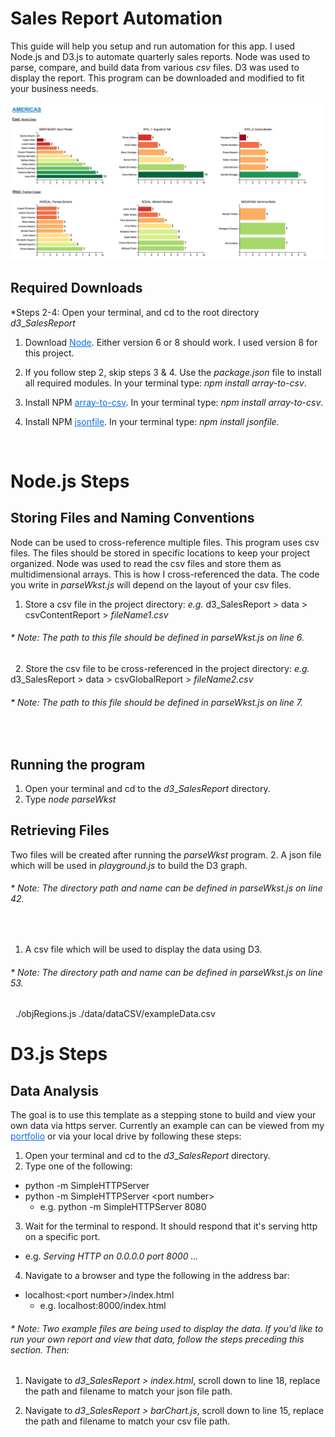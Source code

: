 # Sales Report Automation

This guide will help you setup and run automation for this app. I used Node.js and D3.js to automate quarterly sales reports. Node was used to parse, compare, and build data from various _csv_ files. D3 was used to display the report. This program can be downloaded and modified to fit your business needs.

[![Graph png](./assets/d3.schemeRdYlGn[10].png?raw=true "D3 Graphs")](http://www.travisgillespie.com/assets/sprinklrApps/d3/d3_SalesReport/indexD3.html)

## Required Downloads
*Steps 2-4: Open your terminal, and cd to the root directory _d3_\__SalesReport_
1. Download <a style="color:#0D6EE4" href="https://nodejs.org/en/">Node</a>. Either version 6 or 8 should work. I used version 8 for this project.

2. If you follow step 2, skip steps 3 & 4. Use the _package.json_ file to install all required modules. In your terminal type: _npm install array-to-csv_.

3. Install NPM <a style="color:#0D6EE4" href="https://www.npmjs.com/package/array-to-csv">array-to-csv</a>. In your terminal type: _npm install array-to-csv_.

4. Install NPM <a style="color:#0D6EE4" href="https://www.npmjs.com/package/jsonfile">jsonfile</a>. In your terminal type: _npm install jsonfile_.

&nbsp;
# Node.js Steps
## Storing Files and Naming Conventions
Node can be used to cross-reference multiple files. This program uses csv files. The files should be stored in specific locations to keep your project organized. Node was used to read the csv files and store them as multidimensional arrays. This is how I cross-referenced the data. The code you write in _parseWkst.js_ will depend on the layout of your csv files.

1. Store a csv file in the project directory: _e.g._ d3_SalesReport > data > csvContentReport > _fileName1.csv_
###### * Note: The path to this file should be defined in _parseWkst.js_ on line 6.
&nbsp;
2. Store the csv file to be cross-referenced in the project directory: _e.g._ d3_SalesReport > data > csvGlobalReport > _fileName2.csv_
###### * Note: The path to this file should be defined in _parseWkst.js_ on line 7.
&nbsp;

## Running the program
1. Open your terminal and cd to the _d3_\__SalesReport_ directory.
2. Type _node parseWkst_

## Retrieving Files
Two files will be created after running the _parseWkst_ program.
2. A json file which will be used in _playground.js_ to build the D3 graph.
###### * Note: The directory path and name can be defined in _parseWkst.js_ on line 42.
&nbsp;  
1. A csv file which will be used to display the data using D3.
###### * Note: The directory path and name can be defined in _parseWkst.js_ on line 53.

&nbsp;
./objRegions.js
./data/dataCSV/exampleData.csv
# D3.js Steps
## Data Analysis
The goal is to use this template as a stepping stone to build and view your own data via https server. Currently an example can can be viewed
from my <a style="color:#0D6EE4" href="http://www.travisgillespie.com/assets/sprinklrApps/d3/d3_SalesReport/indexD3.html">portfolio</a> or via your local drive by following these steps:
1. Open your terminal and cd to the _d3_\__SalesReport_ directory.
2. Type one of the following:
  * python -m SimpleHTTPServer
  * python -m SimpleHTTPServer &lt;port number>
    * e.g. python -m SimpleHTTPServer 8080
3. Wait for the terminal to respond. It should respond that it's serving http on a specific port.
  * e.g. _Serving HTTP on 0.0.0.0 port 8000 ..._
4. Navigate to a browser and type the following in the address bar:
  * localhost:&lt;port number>/index.html
    * e.g. localhost:8000/index.html

###### * Note: Two example files are being used to display the data. If you'd like to run your own report and view that data, follow the steps preceding this section. Then:
1. Navigate to _d3_\__SalesReport > index.html_, scroll down to line 18, replace the path and filename to match your json file path.


2. Navigate to _d3_\__SalesReport > barChart.js_, scroll down to line 15, replace the path and filename to match your csv file path.
&nbsp;
